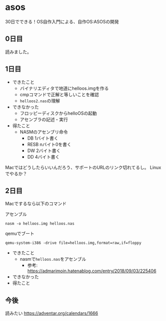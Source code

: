 # asos
30日でできる！OS自作入門による、自作OS:ASOSの開発

## 0日目
読みました。

## 1日目
* できたこと
    * バイナリエディタで地道にhelloos.imgを作る
    * cmpコマンドで正解と等しいことを確認
    * `helloos2.nas`の理解
* できなかった
    * フロッピーディスクからhelloOSの起動
    * アセンブラの記述・実行
* 得たこと
    * NASMのアセンブリ命令
        * DB 1バイト書く
        * RESB nバイト0を書く
        * DW 2バイト書く
        * DD 4バイト書く

Macではどうしたらいいんだろう、サポートのURLのリンク切れてるし。
Linuxでやるか？

## 2日目
Macでするなら以下のコマンド

アセンブル

`nasm -o helloos.img helloos.nas`

qemuでブート

`qemu-system-i386 -drive file=helloos.img,format=raw,if=floppy`

* できたこと
    * nasmで`helloos.nas`をアセンブル
        * 参考: https://admarimoin.hatenablog.com/entry/2018/09/03/225406
* できなかった
* 得たこと

## 今後

読みたい
https://adventar.org/calendars/1666
